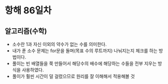 # 항해 86일차

## 알고리즘(수학)

- 소수란 1과 자신 이외의 약수가 없는 수를 의미한다.
- 내가 푼 소수 문제는 for문을 돌며(목표 수의 루트까지) 나눠지는지 체크를 하는 방법이다.
- 풀이는 빈 배열들을 쭉 만들어서 해당수의 배수에 해당하는 수들을 전부 지우는 방식을 사용하였다.
- 풀이가 훨씬 시간이 덜 걸렸으므로 원리를 잘 이해해서 적용해볼 것
